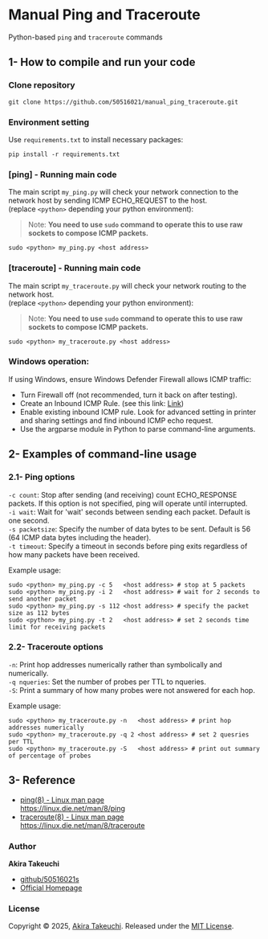 # Manual Ping and Traceroute

Python-based `ping` and `traceroute` commands

## 1- How to compile and run your code

### Clone repository

```
git clone https://github.com/50516021/manual_ping_traceroute.git
```

### Environment setting

Use `requirements.txt` to install necessary packages:

```
pip install -r requirements.txt
```

### [ping] - Running main code

The main script `my_ping.py` will check your network connection to the network host by sending ICMP ECHO_REQUEST to the host.<br>
(replace `<python>` depending your python environment):

> Note: **You need to use `sudo` command to operate this to use raw sockets to compose ICMP packets.**

```
sudo <python> my_ping.py <host address>

```

### [traceroute] - Running main code

The main script `my_traceroute.py` will check your network routing to the network host.<br>
(replace `<python>` depending your python environment):

> Note: **You need to use `sudo` command to operate this to use raw sockets to compose ICMP packets.**

```
sudo <python> my_traceroute.py <host address>
```

### Windows operation:

If using Windows, ensure Windows Defender Firewall allows ICMP traffic:

- Turn Firewall off (not recommended, turn it back on after testing).
- Create an Inbound ICMP Rule. (see this link: [Link](https://learn.microsoft.com/en-us/windows/security/operating-system-security/network-security/windows-firewall/configure))
- Enable existing inbound ICMP rule. Look for advanced setting in printer and sharing settings and find inbound ICMP echo request.
- Use the argparse module in Python to parse command-line arguments.

## 2- Examples of command-line usage

### 2.1- Ping options

`-c count`: Stop after sending (and receiving) count ECHO_RESPONSE packets. If this option is not specified, ping will operate until interrupted.<br>
`-i wait`: Wait for 'wait' seconds between sending each packet. Default is one second.<br>
`-s packetsize`: Specify the number of data bytes to be sent. Default is 56 (64 ICMP data bytes including the header).<br>
`-t timeout`: Specify a timeout in seconds before ping exits regardless of how many packets have been received.<br>

Example usage:

```
sudo <python> my_ping.py -c 5   <host address> # stop at 5 packets
sudo <python> my_ping.py -i 2   <host address> # wait for 2 seconds to send another packet
sudo <python> my_ping.py -s 112 <host address> # specify the packet size as 112 bytes
sudo <python> my_ping.py -t 2   <host address> # set 2 seconds time limit for receiving packets
```

### 2.2- Traceroute options

`-n`: Print hop addresses numerically rather than symbolically and numerically. <br>
`-q nqueries`: Set the number of probes per TTL to nqueries. <br>
`-S`: Print a summary of how many probes were not answered for each hop. <br>

Example usage:

```
sudo <python> my_traceroute.py -n   <host address> # print hop addresses numerically
sudo <python> my_traceroute.py -q 2 <host address> # set 2 quesries per TTL
sudo <python> my_traceroute.py -S   <host address> # print out summary of percentage of probes
```

## 3- Reference

- [ping(8) - Linux man page](https://linux.die.net/man/8/ping) <br>
  https://linux.die.net/man/8/ping
- [traceroute(8) - Linux man page](https://linux.die.net/man/8/traceroute) <br>
  https://linux.die.net/man/8/traceroute

### Author

**Akira Takeuchi**

- [github/50516021s](https://github.com/50516021)
- [Official Homepage](https://akiratakeuchi.com/)

### License

Copyright © 2025, [Akira Takeuchi](https://github.com/50516021).
Released under the [MIT License](LICENSE).
